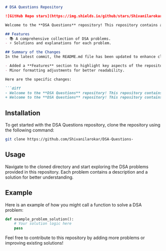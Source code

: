 ```markdown
# DSA Questions Repository

![GitHub Repo stars](https://img.shields.io/github/stars/Shivanilarokar/DSA-Questions-) ![GitHub forks](https://img.shields.io/github/forks/Shivanilarokar/DSA-Questions-) ![GitHub issues](https://img.shields.io/github/issues/Shivanilarokar/DSA-Questions-)

Welcome to the **DSA Questions** repository! This repository contains a collection of Data Structures and Algorithms (DSA) problems designed to help you enhance your coding skills.

## Features
- 📚 A comprehensive collection of DSA problems.
- ⚡ Solutions and explanations for each problem.

## Summary of the Changes
In the latest commit, the README.md file has been updated to enhance clarity and structure. The following changes were made:

- Added a **Features** section to highlight key aspects of the repository.
- Minor formatting adjustments for better readability.

Here are the specific changes:

```diff
- Welcome to the **DSA Questions** repository! This repository contains a collection of Data Structures and Algorithms (DSA) problems designed to help you enhance your coding skills.
+ Welcome to the **DSA Questions** repository! This repository contains a collection of Data Structures and Algorithms (DSA) problems designed to help you enhance your coding skills.
```

## Installation
To get started with the DSA Questions repository, clone the repository using the following command:

```bash
git clone https://github.com/Shivanilarokar/DSA-Questions-
```

## Usage
Navigate to the cloned directory and start exploring the DSA problems provided in this repository. Each problem contains a description and a solution for better understanding.

## Example
Here is an example of how you might call a function to solve a DSA problem:

```python
def example_problem_solution():
    # Your solution logic here
    pass
```

Feel free to contribute to this repository by adding more problems or improving existing solutions!
```